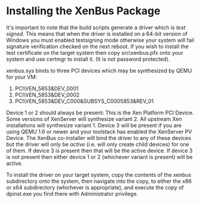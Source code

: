 Installing the XenBus Package
=============================

It's important to note that the build scripts generate a driver which is
*test signed*. This means that when the driver is installed on a 64-bit
version of Windows you must enabled testsigning mode otherwise your system
will fail signature verification checked on the next reboot.
If you wish to install the test certificate on the target system then copy
src\xenbus.pfx onto your system and use certmgr to install it. (It is not
password protected).

xenbus.sys binds to three PCI devices which may be synthesized by QEMU for
your VM:

1. PCI\\VEN_5853&DEV_0001
2. PCI\\VEN_5853&DEV_0002
3. PCI\\VEN_5853&DEV_C000&SUBSYS_C0005853&REV_01

Device 1 or 2 should always be present: This is the Xen Platform PCI Device.
Some versions of XenServer will synthesize variant 2. All upstream Xen
installations will synthesize variant 1.
Device 3 will be present if you are using QEMU 1.6 or newer and your
toolstack has enabled the XenServer PV Device.
The XenBus co-installer will bind the driver to any of these devices but the
driver will only be *active* (i.e. will only create child devices) for one
of them. If device 3 is present then that will be the active device. If
device 3 is not present then either device 1 or 2 (whichever variant is
present) will be active.

To install the driver on your target system, copy the contents of the xenbus
subdirectory onto the system, then navigate into the copy, to either the x86
or x64 subdirectory (whichever is appropriate), and execute the copy of
dpinst.exe you find there with Administrator privilege.
